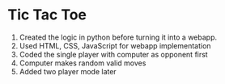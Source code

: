 # Tic Tac Toe

1. Created the logic in python before turning it into a webapp.
2. Used HTML, CSS, JavaScript for webapp implementation
3. Coded the single player with computer as opponent first
4. Computer makes random valid moves
5. Added two player mode later